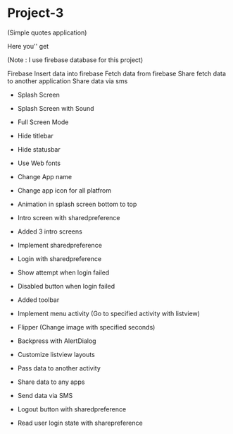 # Project-3


(Simple quotes application)

Here you'' get

(Note : I use firebase database for this project)

Firebase
Insert data into firebase
Fetch data from firebase
Share fetch data to another application 
Share data via sms

- Splash Screen

- Splash Screen with Sound

- Full Screen Mode

- Hide titlebar

- Hide statusbar

- Use Web fonts

- Change App name

- Change app icon for all platfrom

- Animation in splash screen bottom to top

- Intro screen with sharedpreference

- Added 3 intro screens

- Implement sharedpreference

- Login with sharedpreference

- Show attempt when login failed

- Disabled button when login failed

- Added toolbar 

- Implement menu activity (Go to specified activity with listview)

- Flipper (Change image with specified seconds)

- Backpress with AlertDialog

- Customize listview layouts

- Pass data to another activity

- Share data to any apps

- Send data via SMS

- Logout button with sharedpreference

- Read user login state with sharepreference

